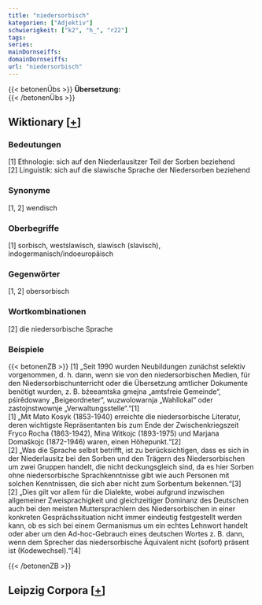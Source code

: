 ```yaml
---
title: "niedersorbisch"
kategorien: ["Adjektiv"]
schwierigkeit: ["k2", "h_", "r22"]
tags:
series:
mainDornseiffs:
domainDornseiffs:
url: "niedersorbisch"
---
```


{{< betonenÜbs >}}
**Übersetzung:**  
{{< /betonenÜbs >}}

## Wiktionary [[+](https://de.wiktionary.org/wiki/niedersorbisch)]

### Bedeutungen
[1] Ethnologie: sich auf den Niederlausitzer Teil der Sorben beziehend  
[2] Linguistik: sich auf die slawische Sprache der Niedersorben beziehend  

### Synonyme
[1, 2] wendisch  

### Oberbegriffe
[1] sorbisch, westslawisch, slawisch (slavisch), indogermanisch/indoeuropäisch  

### Gegenwörter
[1, 2] obersorbisch  

### Wortkombinationen
[2] die niedersorbische Sprache  

### Beispiele
{{< betonenZB >}}
[1] „Seit 1990 wurden Neubildungen zunächst selektiv vorgenommen, d. h. dann, wenn sie von den niedersorbischen Medien, für den Niedersorbischunterricht oder die Übersetzung amtlicher Dokumente benötigt wurden, z. B. bźeeamtska gmejna „amtsfreie Gemeinde“, pśirědowany „Beigeordneter“, wuzwolowarnja „Wahllokal“ oder zastojnstwownje „Verwaltungsstelle“.“[1]  
[1] „Mit Mato Kosyk (1853-1940) erreichte die niedersorbische Literatur, deren wichtigste Repräsentanten bis zum Ende der Zwischenkriegszeit Fryco Rocha (1863-1942), Mina Witkojc (1893-1975) und Marjana Domaškojc (1872-1946) waren, einen Höhepunkt.“[2]  
[2] „Was die Sprache selbst betrifft, ist zu berücksichtigen, dass es sich in der Niederlausitz bei den Sorben und den Trägern des Niedersorbischen um zwei Gruppen handelt, die nicht deckungsgleich sind, da es hier Sorben ohne niedersorbische Sprachkenntnisse gibt wie auch Personen mit solchen Kenntnissen, die sich aber nicht zum Sorbentum bekennen.“[3]  
[2] „Dies gilt vor allem für die Dialekte, wobei aufgrund inzwischen allgemeiner Zweisprachigkeit und gleichzeitiger Dominanz des Deutschen auch bei den meisten Muttersprachlern des Niedersorbischen in einer konkreten Gesprächssituation nicht immer eindeutig festgestellt werden kann, ob es sich bei einem Germanismus um ein echtes Lehnwort handelt oder aber um den Ad-hoc-Gebrauch eines deutschen Wortes z. B. dann, wenn dem Sprecher das niedersorbische Äquivalent nicht (sofort) präsent ist (Kodewechsel).“[4]  

{{< /betonenZB >}}

## Leipzig Corpora [[+](https://corpora.uni-leipzig.de/en/res?word=niedersorbisch&corpusId=deu_newscrawl-public_2018)]

